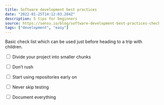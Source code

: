 ```yaml
---
title: Software development best practices
date: "2022-01-25T14:12:03.284Z"
description: 5 tips for beginners
source: https://sensu.io/blog/software-development-best-practices-checklist-5-tips-for-beginners
tags: ["development", "easy"]
---
```


Basic check list which can be used just before heading to a trip with children.

  <input type="checkbox"> Divide your project into smaller chunks

  <input type="checkbox"> Don’t rush

  <input type="checkbox"> Start using repositories early on

  <input type="checkbox"> Never skip testing
  
  <input type="checkbox"> Document everything

